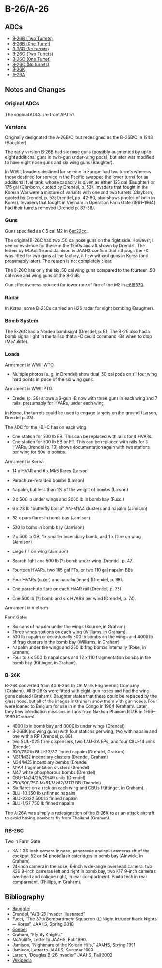 # B-26/A-26

## ADCs

- [B-26B (Two Turrets)](B-26B%20(Two%20Turrets).json)
- [B-26B (One Turret)](B-26B%20(One%20Turret).json)
- [B-26B (No turrets)](B-26B%20(No%20Turrets).json)
- [B-26C (Two Turrets)](B-26C%20(Two%20Turrets).json)
- [B-26C (One Turret)](B-26C%20(One%20Turret).json)
- [B-26C (No turrets)](B-26C%20(No%20Turrets).json)
- [B-26K](B-26K.json)
- [A-26A](A-26A.json)

## Notes and Changes

### Original ADCs

The original ADCs are from APJ 51.

### Versions

Originally designated the A-26B/C, but redesigned as the B-26B/C in 1948 (Baughter).

The early version B-26B had six nose guns (possibly augmented by up to eight additional guns in twin-gun under-wing pods), but later was modified to have eight nose guns and six wing guns (Baughter).

In WWII, Invaders destined for service in Europe had two turrets whereas those destined for service in the Pacific swapped the lower turret for an additional fuel tank, whose capacity is given as either 125 gal (Baughter) or 175 gal (Clayborn, quoted by Drendel, p. 53). Invaders that fought in the Korean War were a mixture of variants with one and two turrets (Clayborn, quoted by Drendel, p. 53; Drendel, pp. 42-80, also shows photos of both in Korea). Invaders that fought in Vietnam in Operation Farm Gate (1961–1964) had their turrets removed (Drendel p. 87-88).

### Guns

Guns specified as 0.5 cal M2 in [8ec22cc](https://github.com/alanwatsonforster/glass/commit/8ec22cc2e1af97e637dac1ec30304cb45490b675).

The original B-26C had two .50 cal nose guns on the right side. However, I see no evidence for these in the 1950s aircraft shown by Drendel. The letters by McAuliffe and Jamison to JAAHS confirm that although the -C was fitted for two guns at the factory, it flew without guns in Korea (and presumably later). The reason is not completely clear.

The B-26C has only the six .50 cal wing guns compared to the fourteen .50 cal nose and wing guns of the B-26B.

Gun effectiveness reduced for lower rate of fire of the M2 in 
[e615570](https://github.com/alanwatsonforster/glass/commit/e61557086cfc61119e920453d1bded66bac57bd3).

### Radar

In Korea, some B-26Cs carried an H2S radar for night bombing (Baughter).

### Bomb System

The B-26C had a Norden bombsight (Drendel, p. 8). The B-26 also had a bomb signal light in the tail so that a -C could command -Bs when to drop (McAuliffe).

### Loads

Armament in WWII WTO.
- Multiple photos (e..g, in Drendel) show dual .50 cal pods on all four wing hard points in place of the six wing guns.

Armament in WWII PTO.
- Dredel (p. 36) shows a 6-gun -B now with three guns in each wing and 7 rails, presumably for HVARs, under each wing.

In Korea, the turrets could be used to engage targets on the ground (Larson, Drendel p. 53).

The ADC for the -B/-C has on each wing
- One station for 500 lb BB. This can be replaced with rails for 4 HVARs.
- One station for 500 lb BB or FT. This can be replaced with rails for 3 HVARs. 
Drendel (p. 19) shows documentation again with two stations per wing for 500 lb bombs.

Armament in Korea:
- 14 x HVAR and 6 x Mk5 flares (Larson)
- Parachute-retarded bombs (Larson)
- Napalm, but less than 1% of the weight of bombs (Larson)
- 2 x 500 lb under wings and 3000 lb in bomb bay (Fucci)
- 6 x 23 lb "butterfly bomb" AN-M1A4 clusters and napalm (Jamison) 
- 52 x para flares in bomb bay (Jamison)
- 500 lb boms in bomb bay (Jamison)
- 2 x 500 lb GB, 1 x smaller incendiary bomb, and 1 x flare on wing (Jamison)
- Large FT on wing (Jamison)
- Search light and 500 lb (?) bomb under wing (Drendel, p. 47)
- Fourteen HVARs, two 165 gal FTs, or two 110 gal napalm BBs
- Four HVARs (outer) and napalm (inner) (Drendel, p. 68).
- One parachute flare on each HVAR rail (Drendel, p. 73)

- One 500 lb (?) bomb and six HVARS per wind (Drendel, p. 74).

Armament in Vietnam

Farm Gate:

- Six cans of napalm under the wings (Bourne, in Graham)
- Three wings stations on each wing (Williams, in Graham).
- 500 lb napalm or occasionally 500 lb bombs on the wings and 4000 lb of frag clusters in the bomb bay (Williams, in Graham)
- Napalm under the wings and 250 lb frag bombs internally (Rose, in Graham).
- Four to six 500 lb napal cans and 12 x 110 fragmentation bombs in the bomb bay (Kittinger, in Graham).

### B-26K

B-26K converted from 40 B-26s by On Mark Engineering Company (Graham). All B-26Ks were fitted with eight-gun noses and had the wing guns deleted (Graham). Baughter states that these could be replaced by the glass nose, but  all of the images in Graham show them with gun noses. Four were loaned to Belgium for use in in the Congo in 1964 (Graham). Later, they flew interdiction missions in Laos from Nakhon Phanom RTAB in 1966–1969 (Graham). 

- 4000 lb in bomb bay and 8000 lb under wings (Drendel)
- B-26BK (no wing guns) with four stations per wing, two with napalm and one with a RP (Drendel, p. 88).
- two SUU-025 flare dispensers, two LAU-3A RPs, and four CBU-14 units (Drendel)
- 500/750 lb BLU-23/37 finned napalm (Drendel, Graham)
- M31/M32 incendiary clusters (Drendel, Graham)
- M34/M35 incendiary bombs (Drendel)
- M1A4 fragmentation clusters (Drendel)
- M47 white phosphorous bombs (Drendel)
- CBU-14/24/25/29/49 units (Drendel)
- 250/500/750 Mk81/Mk82/M117 BB (Drendel)
- Six flares on a rack on each wing and CBUs (Kittinger, in Graham).
- BLU-10 250 lb unfinned napalm
- BLU-23/32 500 lb finned napalm
- BLU-1/27 750 lb finned napalm

The A-26A was simply a redesignation of the B-26K to as an attack aircraft to avoid having bombers fly from Thailand (Graham).

### RB-26C

Two in Farm Gate
- KA-1 36-inch camera in nose, panoramic and split cameras aft of the cockput. 52 or 54 photoflash cateridges in bomb bay (Alnwick, in Graham).
- 24-inch camera in the nose, 6-inch wide-angle overhead camera, two K36 9-inch cameras left and right in bomb bay, two K17 9-inch cameras overhead and oblique right, in rear compartment. Photo tech in rear comparment. (Phillips, in Graham).

## Bibliography

- [Baughter](http://www.joebaugher.com/usattack/a26.html)
- Drendel, "A/B-26 Invader Illustrated"
- Fucci, “The 37th Bombardment Squadron (L) Night Intruder Black Nights — Korea”, JAAHS, Spring 2018
- [Goebel](https://www.airvectors.net/ava26.html)
- Graham, “Fly By Knights”
- McAuliffe, Letter to JAAHS, Fall 1990.
- Jamison, “Nightmare of the Korean Hills,” JAAHS, Spring 1991
- Jamison, Letter to JAAHS, Summer 1989
- Larson, “Douglas B-26 Invader,” JAAHS, Fall 2002
- [Wikipedia](https://en.wikipedia.org/wiki/Douglas_A-26_Invader)
